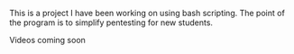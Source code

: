 This is a project I have been working on using bash scripting. The point of the program is to simplify pentesting for new students.

Videos coming soon
